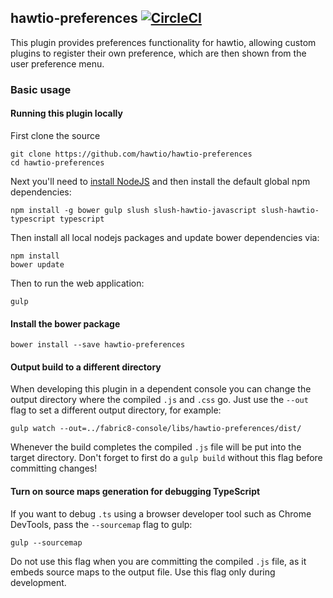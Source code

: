 ## hawtio-preferences [![CircleCI](https://circleci.com/gh/hawtio/hawtio-preferences.svg?style=svg)](https://circleci.com/gh/hawtio/hawtio-preferences)

This plugin provides preferences functionality for hawtio, allowing custom plugins to register their own preference, which are then shown from the user preference menu.

### Basic usage

#### Running this plugin locally

First clone the source

    git clone https://github.com/hawtio/hawtio-preferences
    cd hawtio-preferences

Next you'll need to [install NodeJS](http://nodejs.org/download/) and then install the default global npm dependencies:

    npm install -g bower gulp slush slush-hawtio-javascript slush-hawtio-typescript typescript

Then install all local nodejs packages and update bower dependencies via:

    npm install
    bower update

Then to run the web application:

    gulp

#### Install the bower package

    bower install --save hawtio-preferences

#### Output build to a different directory

When developing this plugin in a dependent console you can change the output directory where the compiled `.js` and `.css` go.  Just use the `--out` flag to set a different output directory, for example:

    gulp watch --out=../fabric8-console/libs/hawtio-preferences/dist/

Whenever the build completes the compiled `.js` file will be put into the target directory.  Don't forget to first do a `gulp build` without this flag before committing changes!

#### Turn on source maps generation for debugging TypeScript

If you want to debug `.ts` using a browser developer tool such as Chrome DevTools, pass the `--sourcemap` flag to gulp:

    gulp --sourcemap

Do not use this flag when you are committing the compiled `.js` file, as it embeds source maps to the output file. Use this flag only during development.
